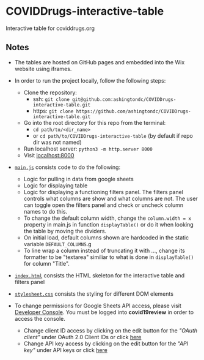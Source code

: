 # COVIDDrugs-interactive-table

Interactive table for coviddrugs.org

## Notes

- The tables are hosted on GitHub pages and embedded into the Wix website using iframes.

- In order to run the project locally, follow the following steps:

  - Clone the repository:
    - ssh: `git clone git@github.com:ashingtondc/COVIDDrugs-interactive-table.git`
    - https: `git clone https://github.com/ashingtondc/COVIDDrugs-interactive-table.git`
  - Go into the root directory for this repo from the terminal:
    - `cd path/to/<dir_name>`
    - or `cd path/to/COVIDDrugs-interactive-table` (by default if repo dir was not named)
  - Run localhost server: `python3 -m http.server 8000`
  - Visit [localhost:8000](http://localhost:8000/)

- [`main.js`](main.js) consists code to do the following:

  - Logic for pulling in data from google sheets
  - Logic for displaying table
  - Logic for displaying a functioning filters panel. The filters panel controls what columns
    are show and what columns are not. The user can toggle open the filters panel and check or
    uncheck column names to do this.
  - To change the default column width, change the `column.width = x` property in main.js in
    function `displayTable()` or do it when looking the table by moving the dividers.
  - On initial load, default columns shown are hardcoded in the static variable `DEFAULT_COLUMNS`.g
  - To line wrap a column instead of truncating it with ..., change its formatter to be "textarea"
    similiar to what is done in `displayTable()` for column "Title".

- [`index.html`](index.html) consists the HTML skeleton for the interactive table and filters panel

- [`stylesheet.css`](stylesheet.css) consists the styling for different DOM elements

- To change permissions for Google Sheets API access, please visit [Developer Console](https://console.developers.google.com/apis/credentials?authuser=1&folder=&organizationId=&project=quickstart-1589347900568). You must be logged into **covid19review** in order to access the console.
  - Change client ID access by clicking on the edit button for the _"OAuth client"_ under OAuth 2.0 Client IDs or click [here](https://console.developers.google.com/apis/credentials/oauthclient/1059571606840-htaveei63vm396kqssjulqbnpfra4mdq.apps.googleusercontent.com?authuser=1&project=quickstart-1589347900568)
  - Change API key access by clicking on the edit button for the _"API key"_ under API keys or click [here](https://console.developers.google.com/apis/credentials/key/352f626b-f719-47cd-bfb0-57c57560e0f8?authuser=1&project=quickstart-1589347900568)
